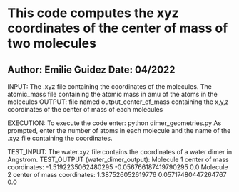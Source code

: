 # This code computes the xyz coordinates of the center of mass of two molecules
## Author: Emilie Guidez Date: 04/2022

INPUT: The .xyz file containing the coordinates of the molecules.
       The atomic_mass file containing the atomic mass in amu of the atoms in the molecules
OUTPUT: file named output_center_of_mass containing the x,y,z coordinates of the center of mass of each molecules

EXECUTION: To execute the code enter: python dimer_geometries.py
As prompted, enter the number of atoms in each molecule and the name of the .xyz file containing the coordinates.

TEST_INPUT: The water.xyz file contains the coordinates of a water dimer in Angstrom.
TEST_OUTPUT (water_dimer_output):
Molecule 1 center of mass coordinates:  -1.5192235062480295 -0.056766187419790295 0.0
Molecule 2 center of mass coordinates: 1.387526052619776 0.05717480447264767 0.0
